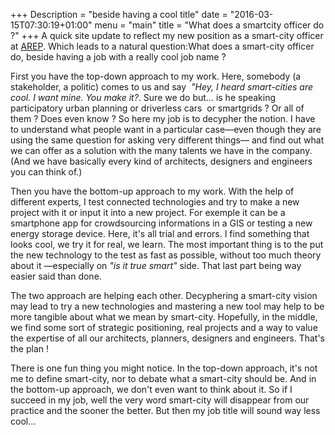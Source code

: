 +++
Description = "beside having a cool title"
date = "2016-03-15T07:30:19+01:00"
menu = "main"
title = "What does a smartcity officer do ?"
+++
A quick site update to reflect my new position as a smart-city officer at [AREP](www.arepgroup.com). Which leads to  a natural question:What does a smart-city officer do, beside having a job with a really cool job name ?

First you have the top-down approach to my work.  Here, somebody (a stakeholder, a politic) comes to us and say  *"Hey, I heard smart-cities are cool. I want mine. You make it?*. Sure we do but… is he speaking participatory urban planning or driverless cars  or smartgrids ? Or all of them ? Does even know ? So here my job is to decypher the notion. I have to understand what people want in a particular case—even though they are using the same question for asking very different things— and find out what we can offer as a solution with the many talents we have in the company. (And we have basically every kind of architects, designers and engineers you can think of.)

Then you have the bottom-up approach to my work. With the help of different experts, I test connected technologies and try to make a new project with it or input it into a new project. For exemple it can be a smartphone app for crowdsourcing informations in a GIS or testing a new energy storage device. Here, it's all trial and errors. I find something that looks cool, we try it for real, we learn. The most important thing is to the put the new technology to the test as fast as possible, without too much theory about it —especially on *"is it true smart"* side. That last part being way easier said than done.

The two approach are helping each other. Decyphering a smart-city vision may lead to try a new technologies and mastering a new tool may help to be more tangible about what we mean by smart-city. Hopefully, in the middle, we find some sort of strategic positioning, real projects and a way to value the expertise of all our architects, planners, designers and engineers. That's the plan !

There is one fun thing you might notice. In the top-down approach, it's not me to define smart-city, nor to debate what a smart-city should be. And in the bottom-up approach, we don't even want to think about it. So if I succeed in my job, well the very word smart-city will disappear from our practice and the sooner the better. But then my job title will sound way less cool…

